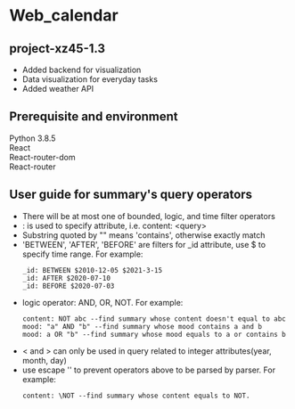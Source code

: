 Web_calendar
====================
project-xz45-1.3
------------------
* Added backend for visualization
* Data visualization for everyday tasks
* Added weather API

Prerequisite and environment
-------------
Python 3.8.5\
React\
React-router-dom\
React-router

User guide for summary's query operators
------------
* There will be at most one of bounded, logic, and time filter operators
* : is used to specify attribute, i.e. content: \<query\>
* Substring quoted by "" means 'contains', otherwise exactly match
* 'BETWEEN', 'AFTER', 'BEFORE' are filters for _id attribute, use $ to specify time range. For example: 
    ```
    _id: BETWEEN $2010-12-05 $2021-3-15
    _id: AFTER $2020-07-10
    _id: BEFORE $2020-07-03
    ```
* logic operator: AND, OR, NOT. For example:
    ```
    content: NOT abc --find summary whose content doesn't equal to abc
    mood: "a" AND "b" --find summary whose mood contains a and b
    mood: a OR "b" --find summary whose mood equals to a or contains b
    ```
* \< and \> can only be used in query related to integer attributes(year, month, day)
* use escape '\' to prevent operators above to be parsed by parser. For example:
    ```
    content: \NOT --find summary whose content equals to NOT.
    ```
